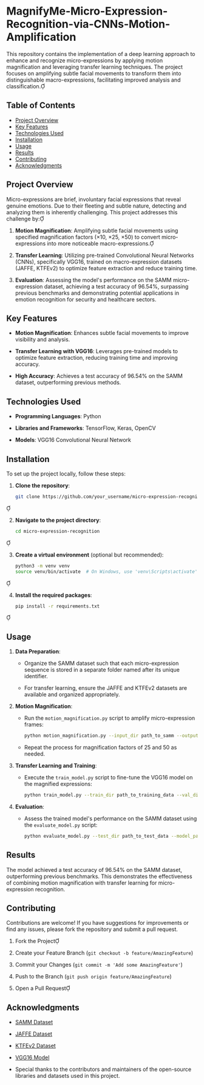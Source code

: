 # MagnifyMe-Micro-Expression-Recognition-via-CNNs-Motion-Amplification

This repository contains the implementation of a deep learning approach to enhance and recognize micro-expressions by applying motion magnification and leveraging transfer learning techniques. The project focuses on amplifying subtle facial movements to transform them into distinguishable macro-expressions, facilitating improved analysis and classification.

## Table of Contents

- [Project Overview](#project-overview)
- [Key Features](#key-features)
- [Technologies Used](#technologies-used)
- [Installation](#installation)
- [Usage](#usage)
- [Results](#results)
- [Contributing](#contributing)
- [Acknowledgments](#acknowledgments)

## Project Overview

Micro-expressions are brief, involuntary facial expressions that reveal genuine emotions. Due to their fleeting and subtle nature, detecting and analyzing them is inherently challenging. This project addresses this challenge by:

1. **Motion Magnification**: Amplifying subtle facial movements using specified magnification factors (×10, ×25, ×50) to convert micro-expressions into more noticeable macro-expressions.

2. **Transfer Learning**: Utilizing pre-trained Convolutional Neural Networks (CNNs), specifically VGG16, trained on macro-expression datasets (JAFFE, KTFEv2) to optimize feature extraction and reduce training time.

3. **Evaluation**: Assessing the model's performance on the SAMM micro-expression dataset, achieving a test accuracy of 96.54%, surpassing previous benchmarks and demonstrating potential applications in emotion recognition for security and healthcare sectors.

## Key Features

- **Motion Magnification**: Enhances subtle facial movements to improve visibility and analysis.

- **Transfer Learning with VGG16**: Leverages pre-trained models to optimize feature extraction, reducing training time and improving accuracy.

- **High Accuracy**: Achieves a test accuracy of 96.54% on the SAMM dataset, outperforming previous methods.

## Technologies Used

- **Programming Languages**: Python

- **Libraries and Frameworks**: TensorFlow, Keras, OpenCV

- **Models**: VGG16 Convolutional Neural Network
  
## Installation

To set up the project locally, follow these steps:

1. **Clone the repository**:

   ```bash
   git clone https://github.com/your_username/micro-expression-recognition.git
   ```


2. **Navigate to the project directory**:

   ```bash
   cd micro-expression-recognition
   ```


3. **Create a virtual environment** (optional but recommended):

   ```bash
   python3 -m venv venv
   source venv/bin/activate  # On Windows, use 'venv\Scripts\activate'
   ```


4. **Install the required packages**:

   ```bash
   pip install -r requirements.txt
   ```


## Usage

1. **Data Preparation**:

   - Organize the SAMM dataset such that each micro-expression sequence is stored in a separate folder named after its unique identifier.

   - For transfer learning, ensure the JAFFE and KTFEv2 datasets are available and organized appropriately.

2. **Motion Magnification**:

   - Run the `motion_magnification.py` script to amplify micro-expression frames:

     ```bash
     python motion_magnification.py --input_dir path_to_samm --output_dir path_to_output --magnification_factor 10
     ```

   - Repeat the process for magnification factors of 25 and 50 as needed.

3. **Transfer Learning and Training**:

   - Execute the `train_model.py` script to fine-tune the VGG16 model on the magnified expressions:

     ```bash
     python train_model.py --train_dir path_to_training_data --val_dir path_to_validation_data --epochs 50 --batch_size 32
     ```

4. **Evaluation**:

   - Assess the trained model's performance on the SAMM dataset using the `evaluate_model.py` script:

     ```bash
     python evaluate_model.py --test_dir path_to_test_data --model_path path_to_trained_model
     ```

## Results

The model achieved a test accuracy of 96.54% on the SAMM dataset, outperforming previous benchmarks. This demonstrates the effectiveness of combining motion magnification with transfer learning for micro-expression recognition.

## Contributing

Contributions are welcome! If you have suggestions for improvements or find any issues, please fork the repository and submit a pull request.

1. Fork the Project

2. Create your Feature Branch (`git checkout -b feature/AmazingFeature`)

3. Commit your Changes (`git commit -m 'Add some AmazingFeature'`)

4. Push to the Branch (`git push origin feature/AmazingFeature`)

5. Open a Pull Request


## Acknowledgments

- [SAMM Dataset](https://www2.docm.mmu.ac.uk/STAFF/M.Yap/dataset.php)

- [JAFFE Dataset](https://www.kasrl.org/jaffe.html)

- [KTFEv2 Dataset](https://ktfev2.com)

- [VGG16 Model](https://keras.io/api/applications/vgg/#vgg16-function)

- Special thanks to the contributors and maintainers of the open-source libraries and datasets used in this project.

